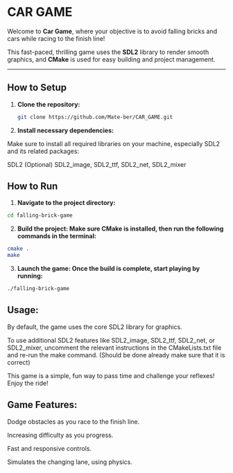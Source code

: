 # **CAR GAME**

Welcome to **Car Game**, where your objective is to avoid falling bricks and cars while racing to the finish line!

This fast-paced, thrilling game uses the **SDL2** library to render smooth graphics, and **CMake** is used for easy building and project management.

---

## **How to Setup**

1. **Clone the repository:**
   ```bash
   git clone https://github.com/Mate-ber/CAR_GAME.git
   ```
2. **Install necessary dependencies:**

Make sure to install all required libraries on your machine, especially SDL2 and its related packages:

SDL2
(Optional) SDL2_image, SDL2_ttf, SDL2_net, SDL2_mixer


## **How to Run**

1. **Navigate to the project directory:**

  ```bash
  cd falling-brick-game 
  ```
2. **Build the project: Make sure CMake is installed, then run the following commands in the terminal:**

  ```bash
  cmake .
  make
  ```

3. **Launch the game: Once the build is complete, start playing by running:**

  ```bash
  ./falling-brick-game
  ```
## **Usage:**

By default, the game uses the core SDL2 library for graphics.

To use additional SDL2 features like SDL2_image, SDL2_ttf, SDL2_net, or SDL2_mixer, uncomment the relevant instructions in the CMakeLists.txt file and re-run the make command. (Should be done already make sure that it is correct)

This game is a simple, fun way to pass time and challenge your reflexes! Enjoy the ride!

## **Game Features:**

Dodge obstacles as you race to the finish line.

Increasing difficulty as you progress.

Fast and responsive controls.

Simulates the changing lane, using physics.
